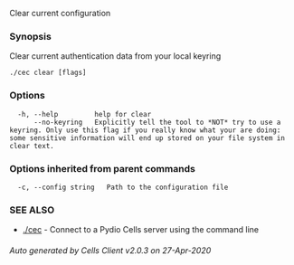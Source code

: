 Clear current configuration

### Synopsis

Clear current authentication data from your local keyring

```
./cec clear [flags]
```

### Options

```
  -h, --help         help for clear
      --no-keyring   Explicitly tell the tool to *NOT* try to use a keyring. Only use this flag if you really know what your are doing: some sensitive information will end up stored on your file system in clear text.
```

### Options inherited from parent commands

```
  -c, --config string   Path to the configuration file
```

### SEE ALSO

* [./cec](./cec)	 - Connect to a Pydio Cells server using the command line

###### Auto generated by Cells Client v2.0.3 on 27-Apr-2020
